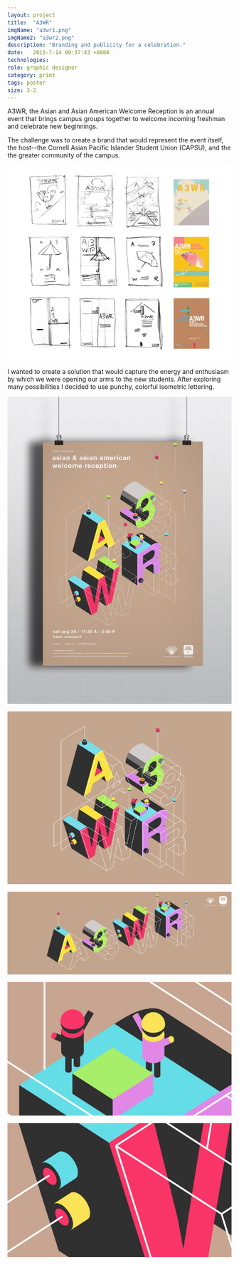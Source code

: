 ```yaml
---
layout: project
title:  "A3WR"
imgName: "a3wr1.png"
imgName2: "a3wr2.png"
description: "Branding and publicity for a celebration."
date:   2015-7-14 09:37:43 +0800
technologies: 
role: graphic designer
category: print
tags: poster
size: 3-2
---
```


A3WR, the Asian and Asian American Welcome Reception is an annual event that brings campus groups together to welcome incoming freshman and celebrate new beginnings. 

The challenge was to create a brand that would represent the event itself, the host--the Cornell Asian Pacific Islander Student Union (CAPSU), and the the greater community of the campus. 

![Alt](/img/a3wr/sketches.jpg)

I wanted to create a solution that would capture the energy and enthusiasm by which we were opening our arms to the new students. After exploring many possibilities I decided to use punchy, colorful isometric lettering.

![Alt](/img/a3wr/context.jpg)

![Alt](/img/a3wr/qcard.jpg)

![Alt](/img/a3wr/fb.jpg)

![Alt](/img/a3wr/closeup.jpg)

![Alt](/img/a3wr/closeup2.jpg)

